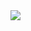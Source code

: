 


<div style="width: 10%">
<img src="https://github.com/woxe1/ztrotate/blob/main/assets/wheel.png" >
</div>

